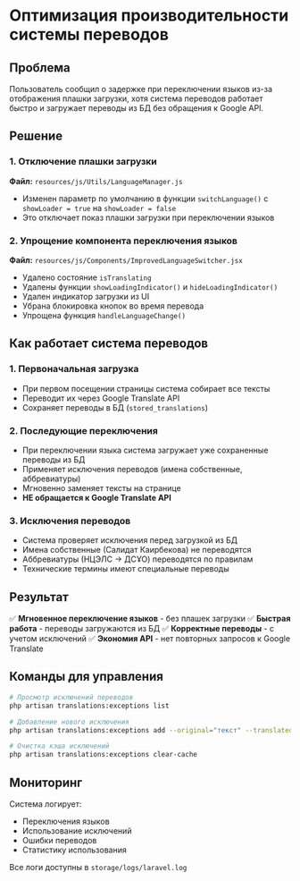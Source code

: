 # Оптимизация производительности системы переводов

## Проблема

Пользователь сообщил о задержке при переключении языков из-за отображения плашки загрузки, хотя система переводов работает быстро и загружает переводы из БД без обращения к Google API.

## Решение

### 1. Отключение плашки загрузки

**Файл:** `resources/js/Utils/LanguageManager.js`
- Изменен параметр по умолчанию в функции `switchLanguage()` с `showLoader = true` на `showLoader = false`
- Это отключает показ плашки загрузки при переключении языков

### 2. Упрощение компонента переключения языков

**Файл:** `resources/js/Components/ImprovedLanguageSwitcher.jsx`
- Удалено состояние `isTranslating`
- Удалены функции `showLoadingIndicator()` и `hideLoadingIndicator()`
- Удален индикатор загрузки из UI
- Убрана блокировка кнопок во время перевода
- Упрощена функция `handleLanguageChange()`

## Как работает система переводов

### 1. Первоначальная загрузка
- При первом посещении страницы система собирает все тексты
- Переводит их через Google Translate API
- Сохраняет переводы в БД (`stored_translations`)

### 2. Последующие переключения
- При переключении языка система загружает уже сохраненные переводы из БД
- Применяет исключения переводов (имена собственные, аббревиатуры)
- Мгновенно заменяет тексты на странице
- **НЕ обращается к Google Translate API**

### 3. Исключения переводов
- Система проверяет исключения перед загрузкой из БД
- Имена собственные (Салидат Каирбекова) не переводятся
- Аббревиатуры (НЦЭЛС → ДСҰО) переводятся по правилам
- Технические термины имеют специальные переводы

## Результат

✅ **Мгновенное переключение языков** - без плашек загрузки
✅ **Быстрая работа** - переводы загружаются из БД
✅ **Корректные переводы** - с учетом исключений
✅ **Экономия API** - нет повторных запросов к Google Translate

## Команды для управления

```bash
# Просмотр исключений переводов
php artisan translations:exceptions list

# Добавление нового исключения
php artisan translations:exceptions add --original="текст" --translated="перевод" --language="kz"

# Очистка кэша исключений
php artisan translations:exceptions clear-cache
```

## Мониторинг

Система логирует:
- Переключения языков
- Использование исключений
- Ошибки переводов
- Статистику использования

Все логи доступны в `storage/logs/laravel.log`
